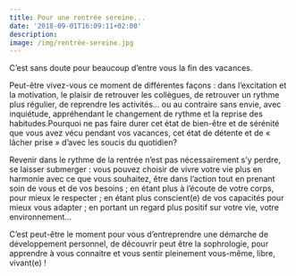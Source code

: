 ```yaml
---
title: Pour une rentrée sereine...
date: '2018-09-01T16:09:11+02:00'
description: 
image: /img/rentrée-sereine.jpg
---
```

C’est sans doute pour beaucoup d’entre vous la fin des vacances.

Peut-être vivez-vous ce moment de différentes façons : dans l’excitation et la motivation, le plaisir de retrouver les collègues, de retrouver un rythme plus régulier, de reprendre les activités… ou au contraire sans envie, avec inquiétude, appréhendant le changement de rythme et la reprise des habitudes.Pourquoi ne pas faire durer cet état de bien-être et de sérénité que vous avez vécu pendant vos vacances, cet état de détente et de « lâcher prise » d’avec les soucis du quotidien?

Revenir dans le rythme de la rentrée n’est pas nécessairement s’y perdre, se laisser submerger : vous pouvez choisir de vivre votre vie plus en harmonie avec ce que vous souhaitez, être dans l’action tout en prenant soin de vous et de vos besoins ; en étant plus à l’écoute de votre corps, pour mieux le respecter ; en étant plus conscient(e) de vos capacités pour mieux vous adapter ; en portant un regard plus positif sur votre vie, votre environnement…

C’est peut-être le moment pour vous d’entreprendre une démarche de développement personnel, de découvrir peut être la sophrologie, pour apprendre à vous connaitre et vous sentir pleinement vous-même, libre, vivant(e) !
